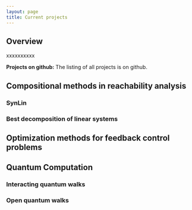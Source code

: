 ```yaml
---
layout: page
title: Current projects
---
```


## Overview

xxxxxxxxxx

**Projects on github:** The listing of all projects is on github.


## Compositional methods in reachability analysis


### SynLin


### Best decomposition of linear systems


## Optimization methods for feedback control problems


## Quantum Computation


### Interacting quantum walks

### Open quantum walks



